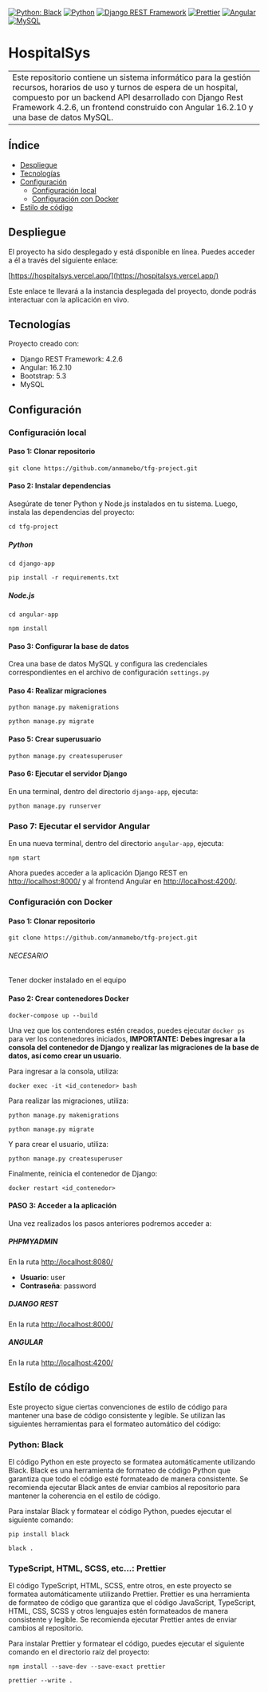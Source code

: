 [![Python: Black](https://img.shields.io/badge/code%20style-black-000000.svg)](https://github.com/psf/black)
[![Python](https://img.shields.io/badge/Python-3.11.1-blue.svg)](https://www.python.org/downloads/release/python-3111/)
[![Django REST Framework](https://img.shields.io/badge/Django_REST_Framework-ff1709?style=flat&logo=django&logoColor=white&color=ff1709&labelColor=gray)](https://www.django-rest-framework.org/)
[![Prettier](https://img.shields.io/badge/Prettier-%23F7B93E.svg?style=flat&logo=prettier&logoColor=white)](https://prettier.io/)
[![Angular](https://img.shields.io/badge/Angular-%23DD0031.svg?style=flat&logo=angular&logoColor=white)](https://angular.io/)
[![MySQL](https://img.shields.io/badge/MySQL-%2300f.svg?style=flat&logo=mysql&logoColor=white)](https://www.mysql.com/)



# HospitalSys

<table>
<tr>
<td>
  Este repositorio contiene un sistema informático para la gestión recursos, horarios de uso y turnos de espera de un hospital, compuesto por un backend API desarrollado con Django Rest Framework 4.2.6, un frontend construido con Angular 16.2.10 y una base de datos MySQL.
</td>
</tr>
</table>

## Índice
* [Despliegue](#despliegue)
* [Tecnologías](#teconologías)
* [Configuración](#configuración)
    * [Configuración local](#configuración-local)
    * [Configuración con Docker](#configuración-con-docker)
* [Estilo de código](#estílo-de-código)

## Despliegue

El proyecto ha sido desplegado y está disponible en línea. Puedes acceder a él a través del siguiente enlace:

[https://hospitalsys.vercel.app/](https://hospitalsys.vercel.app/)

Este enlace te llevará a la instancia desplegada del proyecto, donde podrás interactuar con la aplicación en vivo.

## Tecnologías
Proyecto creado con:
* Django REST Framework: 4.2.6
* Angular: 16.2.10
* Bootstrap: 5.3
* MySQL
	
## Configuración

### Configuración local

#### Paso 1: Clonar repositorio

```
git clone https://github.com/anmamebo/tfg-project.git
```

#### Paso 2: Instalar dependencias
Asegúrate de tener Python y Node.js instalados en tu sistema. Luego, instala las dependencias del proyecto:

```
cd tfg-project
```

##### Python
```
cd django-app
```
```
pip install -r requirements.txt
```

##### Node.js
```
cd angular-app
```
```
npm install
```

#### Paso 3: Configurar la base de datos
Crea una base de datos MySQL y configura las credenciales correspondientes en el archivo de configuración ```settings.py```

#### Paso 4: Realizar migraciones
```
python manage.py makemigrations
```
```
python manage.py migrate
```

#### Paso 5: Crear superusuario
```
python manage.py createsuperuser
```

#### Paso 6: Ejecutar el servidor Django
En una terminal, dentro del directorio ```django-app```, ejecuta:
```
python manage.py runserver
```

### Paso 7: Ejecutar el servidor Angular
En una nueva terminal, dentro del directorio ```angular-app```, ejecuta:
```
npm start
```

Ahora puedes acceder a la aplicación Django REST en [http://localhost:8000/](http://localhost:8000/) y al frontend Angular en [http://localhost:4200/](http://localhost:4200/).

### Configuración con Docker


#### Paso 1: Clonar repositorio
```
git clone https://github.com/anmamebo/tfg-project.git
```

###### NECESARIO
Tener docker instalado en el equipo

#### Paso 2: Crear contenedores Docker
```
docker-compose up --build
```

Una vez que los contendores estén creados, puedes ejecutar ``` docker ps ``` para ver los contenedores iniciados, **IMPORTANTE:** **Debes ingresar a la consola del contenedor de Django y realizar las migraciones de la base de datos, así como crear un usuario.**

Para ingresar a la consola, utiliza:
```
docker exec -it <id_contenedor> bash
```

Para realizar las migraciones, utiliza:
```
python manage.py makemigrations
```
```
python manage.py migrate
```

Y para crear el usuario, utiliza:
```
python manage.py createsuperuser
```

Finalmente, reinicia el contenedor de Django:
```
docker restart <id_contenedor>
```

#### PASO 3: Acceder a la aplicación

Una vez realizados los pasos anteriores podremos acceder a:

##### PHPMYADMIN
En la ruta [http://localhost:8080/](http://localhost:8080/)

- **Usuario**: user
- **Contraseña**: password

##### DJANGO REST
En la ruta [http://localhost:8000/](http://localhost:8000/)

##### ANGULAR
En la ruta [http://localhost:4200/](http://localhost:4200/)

## Estílo de código

Este proyecto sigue ciertas convenciones de estilo de código para mantener una base de código consistente y legible. Se utilizan las siguientes herramientas para el formateo automático del código:

### Python: Black

El código Python en este proyecto se formatea automáticamente utilizando Black. Black es una herramienta de formateo de código Python que garantiza que todo el código esté formateado de manera consistente. Se recomienda ejecutar Black antes de enviar cambios al repositorio para mantener la coherencia en el estilo de código.

Para instalar Black y formatear el código Python, puedes ejecutar el siguiente comando:

```
pip install black
```

```
black .
```

### TypeScript, HTML, SCSS, etc...: Prettier

El código TypeScript, HTML, SCSS, entre otros, en este proyecto se formatea automáticamente utilizando Prettier. Prettier es una herramienta de formateo de código que garantiza que el código JavaScript, TypeScript, HTML, CSS, SCSS y otros lenguajes estén formateados de manera consistente y legible. Se recomienda ejecutar Prettier antes de enviar cambios al repositorio.

Para instalar Prettier y formatear el código, puedes ejecutar el siguiente comando en el directorio raíz del proyecto:

```
npm install --save-dev --save-exact prettier
```

```
prettier --write .
```

